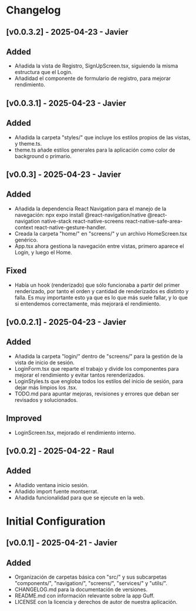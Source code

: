 # Changelog

## [v0.0.3.2] - 2025-04-23 - Javier
## Added
- Añadida la vista de Registro, SignUpScreen.tsx, siguiendo la misma estructura que el Login.
- Añadidad el componente de formulario de registro, para mejorar rendimiento.

## [v0.0.3.1] - 2025-04-23 - Javier
## Added
- Añadida la carpeta "styles/" que incluye los estilos propios de las vistas, y theme.ts.
- theme.ts añade estilos generales para la aplicación como color de background o primario.

## [v0.0.3] - 2025-04-23 - Javier
## Added
- Añadida la dependencia React Navigation para el manejo de la navegación: npx expo install @react-navigation/native @react-navigation native-stack react-native-screens react-native-safe-area-context react-native-gesture-handler.
- Creada la carpeta "home/" en "screens/" y un archivo HomeScreen.tsx genérico.
- App.tsx ahora gestiona la navegación entre vistas, primero aparece el Login, y luego el Home.
## Fixed
- Había un hook (renderizado) que sólo funcionaba a partir del primer renderizado, por tanto el orden y cantidad de renderizados es distinto y falla. Es muy importante esto ya que es lo que más suele fallar, y lo que si entendemos correctamente, más mejorará el rendimiento.


## [v0.0.2.1] - 2025-04-23 - Javier
## Added
- Añadida la carpeta "login/" dentro de "screens/" para la gestión de la vista de inicio de sesión.
- LoginForm.tsx que reparte el trabajo y divide los componentes para mejorar el rendimiento y evitar tantos rerenderizados.
- LoginStyles.ts que engloba todos los estilos del inicio de sesión, para dejar más limpios los .tsx.
- TODO.md para apuntar mejoras, revisiones y errores que deban ser revisados y solucionados.
## Improved
- LoginScreen.tsx, mejorado el rendimiento interno.

## [v0.0.2] - 2025-04-22 - Raul
## Added
- Añadido ventana inicio sesión.
- Añadido import fuente montserrat.
- Añadida funcionalidad para que se ejecute en la web.

# Initial Configuration
## [v0.0.1] - 2025-04-21 - Javier
## Added
- Organización de carpetas básica con "src/" y sus subcarpetas "components/", "navigation/", "screens/", "services/" y "utils/".
- CHANGELOG.md para la documentación de versiones.
- README.md con información relevante sobre la app Guff.
- LICENSE con la licencia y derechos de autor de nuestra aplicación.
  